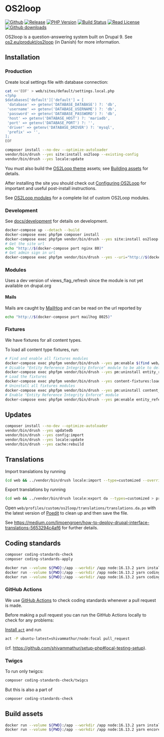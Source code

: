 # OS2loop

[![Github](https://img.shields.io/badge/source-os2loop/os2loop-blue?style=flat-square)](https://github.com/os2loop/os2loop)
[![Release](https://img.shields.io/github/v/release/os2loop/os2loop?sort=semver&style=flat-square)](https://github.com/os2loop/os2loop/releases)
[![PHP Version](https://img.shields.io/badge/PHP-%5E7.4-9cf)](https://www.php.net/downloads)
[![Build Status](https://img.shields.io/github/workflow/status/itk-dev/os2loop/PR%20Review?&logo=github&style=flat-square)](https://github.com/os2loop/os2loop/actions?query=workflow%3A%22Test+%26+Code+Style+Review%22)
[![Read License](https://img.shields.io/github/license/os2loop/os2loop)](https://github.com/os2loop/os2loop/blob/master/LICENSE.txt)
[![Github downloads](https://img.shields.io/github/downloads/os2loop/os2loop/total?style=flat-square&colorB=darkmagenta)](https://packagist.org/packages/os2loop/os2loop/stats)

OS2loop is a question-answering system built on Drupal 9. See [os2.eu/produkt/os2loop](https://os2.eu/produkt/os2loop)
(in Danish) for more information.

## Installation

### Production

Create local settings file with database connection:

```sh
cat <<'EOF' > web/sites/default/settings.local.php
<?php
$databases['default']['default'] = [
 'database' => getenv('DATABASE_DATABASE') ?: 'db',
 'username' => getenv('DATABASE_USERNAME') ?: 'db',
 'password' => getenv('DATABASE_PASSWORD') ?: 'db',
 'host' => getenv('DATABASE_HOST') ?: 'mariadb',
 'port' => getenv('DATABASE_PORT') ?: '',
 'driver' => getenv('DATABASE_DRIVER') ?: 'mysql',
 'prefix' => '',
];
EOF
```

```sh
composer install --no-dev --optimize-autoloader
vendor/bin/drush --yes site:install os2loop --existing-config
vendor/bin/drush --yes locale:update
```

You must also build the [OS2Loop
theme](web/profiles/custom/os2loop/themes/os2loop_theme/README.md) assets; see
[Building
assets](web/profiles/custom/os2loop/themes/os2loop_theme/README.md#building-assets)
for details.

After installing the site you should check out [Configuring
OS2Loop](docs/configuring-os2loop.md) for important and useful post-install
instructions.

See [OS2Loop modules](docs/modules.md) for a complete list of custom OS2Loop
modules.

### Development

See [docs/development](docs/development/README.md) for details on development.

```sh
docker-compose up --detach --build
docker-compose exec phpfpm composer install
docker-compose exec phpfpm vendor/bin/drush --yes site:install os2loop --existing-config
# Get the site url
echo "http://$(docker-compose port nginx 80)"
# Get admin sign in url
docker-compose exec phpfpm vendor/bin/drush --yes --uri="http://$(docker-compose port nginx 80)" user:login
```

### Modules

Uses a dev version of views_flag_refresh since the module
is not yet available on drupal.org

#### Mails

Mails are caught by [MailHog](https://github.com/mailhog/MailHog) and can be
read on the url reported by

```sh
echo "http://$(docker-compose port mailhog 8025)"
```

### Fixtures

We have fixtures for all content types.

To load all content type fixtures, run:

```sh
# Find and enable all fixtures modules
docker-compose exec phpfpm vendor/bin/drush --yes pm:enable $(find web/profiles/custom/os2loop/modules/ -type f -name 'os2loop_*_fixtures.info.yml' -exec basename -s .info.yml {} \;)
# Disable "Entity Reference Integrity Enforce" module to be able to delete (purge) content before loading fixtures.
docker-compose exec phpfpm vendor/bin/drush --yes pm:uninstall entity_reference_integrity_enforce
# Load the fixtures
docker-compose exec phpfpm vendor/bin/drush --yes content-fixtures:load
# Uninstall all fixtures modules
docker-compose exec phpfpm vendor/bin/drush --yes pm:uninstall content_fixtures
# Enable "Entity Reference Integrity Enforce" module
docker-compose exec phpfpm vendor/bin/drush --yes pm:enable entity_reference_integrity_enforce
```

## Updates

```sh
composer install --no-dev --optimize-autoloader
vendor/bin/drush --yes updatedb
vendor/bin/drush --yes config:import
vendor/bin/drush --yes locale:update
vendor/bin/drush --yes cache:rebuild
```

## Translations

Import translations by running

```sh
(cd web && ../vendor/bin/drush locale:import --type=customized --override=none da profiles/custom/os2loop/translations/translations.da.po)
```

Export translations by running

```sh
(cd web && ../vendor/bin/drush locale:export da --types=customized > profiles/custom/os2loop/translations/translations.da.po)
```

Open `web/profiles/custom/os2loop/translations/translations.da.po` with the
latest version of [Poedit](https://poedit.net/) to clean up and then save the
file.

See
<https://medium.com/limoengroen/how-to-deploy-drupal-interface-translations-5653294c4af6>
for further details.

## Coding standards

```sh
composer coding-standards-check
composer coding-standards-apply
```

```sh
docker run --volume ${PWD}:/app --workdir /app node:16.13.2 yarn install
docker run --volume ${PWD}:/app --workdir /app node:16.13.2 yarn coding-standards-check
docker run --volume ${PWD}:/app --workdir /app node:16.13.2 yarn coding-standards-apply
```

### GitHub Actions

We use [GitHub Actions](https://github.com/features/actions) to check coding
standards whenever a pull request is made.

Before making a pull request you can run the GitHub Actions locally to check for
any problems:

[Install `act`](https://github.com/nektos/act#installation) and run

```sh
act -P ubuntu-latest=shivammathur/node:focal pull_request
```

(cf. <https://github.com/shivammathur/setup-php#local-testing-setup>).

### Twigcs

To run only twigcs:

```sh
composer coding-standards-check/twigcs
```

But this is also a part of

```sh
composer coding-standards-check
```

## Build assets

```sh
docker run --volume ${PWD}:/app --workdir /app node:16.13.2 yarn install
docker run --volume ${PWD}:/app --workdir /app node:16.13.2 yarn encore dev
```
